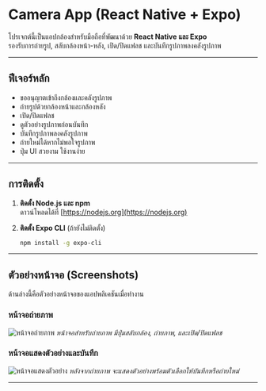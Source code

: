 # Camera App (React Native + Expo)

โปรเจกต์นี้เป็นแอปกล้องสำหรับมือถือที่พัฒนาด้วย **React Native และ Expo**  
รองรับการถ่ายรูป, สลับกล้องหน้า-หลัง, เปิด/ปิดแฟลช และบันทึกรูปภาพลงคลังรูปภาพ

---

## ฟีเจอร์หลัก

- ขออนุญาตเข้าถึงกล้องและคลังรูปภาพ
- ถ่ายรูปด้วยกล้องหน้าและกล้องหลัง
- เปิด/ปิดแฟลช
- ดูตัวอย่างรูปภาพก่อนบันทึก
- บันทึกรูปภาพลงคลังรูปภาพ
- ถ่ายใหม่ได้หากไม่พอใจรูปภาพ
- ปุ่ม UI สวยงาม ใช้งานง่าย

---

## การติดตั้ง

1. **ติดตั้ง Node.js และ npm**  
   ดาวน์โหลดได้ที่ [https://nodejs.org](https://nodejs.org)

2. **ติดตั้ง Expo CLI** (ถ้ายังไม่ติดตั้ง)
   ```bash
   npm install -g expo-cli

---

## ตัวอย่างหน้าจอ (Screenshots)

ด้านล่างนี้คือตัวอย่างหน้าจอของแอปพลิเคชันเมื่อทำงาน

### หน้าจอถ่ายภาพ
![หน้าจอถ่ายภาพ](assets/image/off.png)
*หน้าจอสำหรับถ่ายภาพ มีปุ่มสลับกล้อง, ถ่ายภาพ, และเปิด/ปิดแฟลช*

### หน้าจอแสดงตัวอย่างและบันทึก
![หน้าจอแสดงตัวอย่าง](assets/image/on.png)
*หลังจากถ่ายภาพ จะแสดงตัวอย่างพร้อมตัวเลือกให้บันทึกหรือถ่ายใหม่*

---
